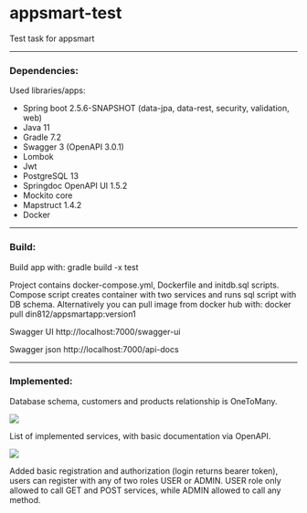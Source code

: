 # appsmart-test
Test task for appsmart

----------------------------------------------------------------------------------

### **Dependencies:**

Used libraries/apps:
- Spring boot 2.5.6-SNAPSHOT (data-jpa, data-rest, security, validation, web)
- Java 11
- Gradle 7.2
- Swagger 3 (OpenAPI 3.0.1)
- Lombok
- Jwt
- PostgreSQL 13
- Springdoc OpenAPI UI 1.5.2
- Mockito core
- Mapstruct 1.4.2
- Docker

----------------------------------------------------------------------------------

### **Build:**

Build app with: gradle build -x test

Project contains docker-compose.yml, Dockerfile and initdb.sql scripts.
Compose script creates container with two services and runs sql script with DB schema.
Alternatively you can pull image from docker hub with: docker pull din812/appsmartapp:version1

Swagger UI http://localhost:7000/swagger-ui

Swagger json http://localhost:7000/api-docs

----------------------------------------------------------------------------------

### **Implemented:**

Database schema, customers and products relationship is OneToMany.

![](https://i.imgur.com/toecLUd.png)

List of implemented services, with basic documentation via OpenAPI.

![](https://i.imgur.com/MXlFqJm.png)

Added basic registration and authorization (login returns bearer token), users can register with any of two roles USER or ADMIN.
USER role only allowed to call GET and POST services, while ADMIN allowed to call any method.

